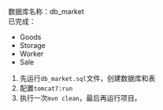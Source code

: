 数据库名称：db_market  
已完成：
- Goods
- Storage
- Worker
- Sale

1. 先运行`db_market.sql`文件，创建数据库和表
2. 配置`tomcat7:run`
3. 执行一次`mvn clean`，最后再运行项目。

